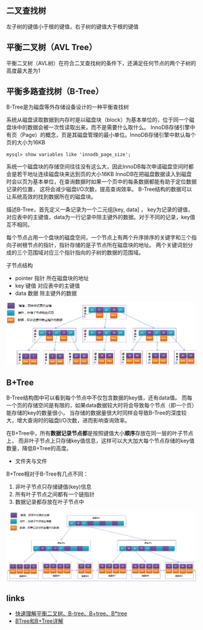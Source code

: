 ## 二叉查找树
左子树的键值小于根的键值，右子树的键值大于根的键值

## 平衡二叉树（AVL Tree）
平衡二叉树（AVL树）在符合二叉查找树的条件下，还满足任何节点的两个子树的高度最大差为1

## 平衡多路查找树（B-Tree）
B-Tree是为磁盘等外存储设备设计的一种平衡查找树

系统从磁盘读取数据到内存时是以磁盘块（block）为基本单位的，位于同一个磁盘块中的数据会被一次性读取出来，而不是需要什么取什么。
InnoDB存储引擎中有页（Page）的概念，页是其磁盘管理的最小单位。InnoDB存储引擎中默认每个页的大小为16KB

```
mysql> show variables like 'innodb_page_size';
```
	
系统一个磁盘块的存储空间往往没有这么大，因此InnoDB每次申请磁盘空间时都会是若干地址连续磁盘块来达到页的大小16KB
InnoDB在把磁盘数据读入到磁盘时会以页为基本单位，在查询数据时如果一个页中的每条数据都能有助于定位数据记录的位置，
这将会减少磁盘I/O次数，提高查询效率。
B-Tree结构的数据可以让系统高效的找到数据所在的磁盘块。

描述B-Tree，首先定义一条记录为一个二元组[key, data] ，
key为记录的键值，对应表中的主键值，data为一行记录中除主键外的数据。对于不同的记录，key值互不相同。

每个节点占用一个盘块的磁盘空间，一个节点上有两个升序排序的关键字和三个指向子树根节点的指针，指针存储的是子节点所在磁盘块的地址。
两个关键词划分成的三个范围域对应三个指针指向的子树的数据的范围域。

子节点结构
- pointer	指针	所在磁盘块的地址
- key		键值	对应表中的主键值
- data	    数据 	除主键外的数据

![3阶的B-Tree结构图](../img/3-B-Tree.png) 

## B+Tree
B-Tree结构图中可以看到每个节点中不仅包含数据的key值，还有data值。
而每一个页的存储空间是有限的，如果data数据较大时将会导致每个节点（即一个页）能存储的key的数量很小，
当存储的数据量很大时同样会导致B-Tree的深度较大，增大查询时的磁盘I/O次数，进而影响查询效率。

在B+Tree中，所有**数据记录节点都**是按照键值大小**顺序**存放在同一层的叶子节点上，
而非叶子节点上只存储key值信息，这样可以大大加大每个节点存储的key值数量，降低B+Tree的高度。

* 文件夹与文件

B+Tree相对于B-Tree有几点不同：
1. 非叶子节点只存储键值(key)信息
2. 所有叶子节点之间都有一个链指针
3. 数据记录都存放在叶子节点中

![3阶的B+Tree结构图](../img/3-B+Tree.png) 

## links
* [快速理解平衡二叉树、B-tree、B+tree、B*tree ](https://my.oschina.net/u/3370829/blog/1301732)
* [BTree和B+Tree详解](https://www.cnblogs.com/vianzhang/p/7922426.html)


